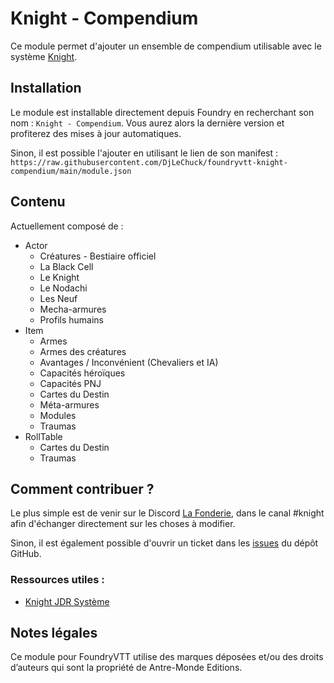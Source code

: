 # Knight - Compendium

Ce module permet d'ajouter un ensemble de compendium utilisable avec le
système [Knight](https://github.com/Zakarik/foundry-knight/).

## Installation

Le module est installable directement depuis Foundry en recherchant son nom : `Knight - Compendium`.
Vous aurez alors la dernière version et profiterez des mises à jour automatiques.

Sinon, il est possible l'ajouter en utilisant le lien de son manifest :
`https://raw.githubusercontent.com/DjLeChuck/foundryvtt-knight-compendium/main/module.json`

## Contenu

Actuellement composé de :

* Actor
  * Créatures - Bestiaire officiel
  * La Black Cell
  * Le Knight
  * Le Nodachi
  * Les Neuf
  * Mecha-armures
  * Profils humains
* Item
  * Armes
  * Armes des créatures
  * Avantages / Inconvénient (Chevaliers et IA)
  * Capacités héroïques
  * Capacités PNJ
  * Cartes du Destin
  * Méta-armures
  * Modules
  * Traumas
* RollTable
  * Cartes du Destin
  * Traumas

## Comment contribuer ?

Le plus simple est de venir sur le Discord [La Fonderie](https://discord.com/invite/pPSDNJk), dans le canal #knight
afin d'échanger directement sur les choses à modifier.

Sinon, il est également possible d'ouvrir un ticket dans les
[issues](https://github.com/DjLeChuck/foundryvtt-knight-compendium/issues) du dépôt GitHub.

### Ressources utiles :

* [Knight JDR Système](https://www.knight-jdr-systeme.fr/fr/)

## Notes légales

Ce module pour FoundryVTT utilise des marques déposées et/ou des droits d’auteurs qui sont la propriété de Antre-Monde
Editions.
